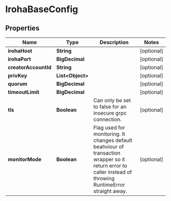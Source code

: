

# IrohaBaseConfig


## Properties

| Name | Type | Description | Notes |
|------------ | ------------- | ------------- | -------------|
|**irohaHost** | **String** |  |  [optional] |
|**irohaPort** | **BigDecimal** |  |  [optional] |
|**creatorAccountId** | **String** |  |  [optional] |
|**privKey** | **List&lt;Object&gt;** |  |  [optional] |
|**quorum** | **BigDecimal** |  |  [optional] |
|**timeoutLimit** | **BigDecimal** |  |  [optional] |
|**tls** | **Boolean** | Can only be set to false for an insecure grpc connection. |  [optional] |
|**monitorMode** | **Boolean** | Flag used for monitoring. It changes default beahviour of transaction wrapper so it return error to caller instead of throwing RuntimeError straight away. |  [optional] |



